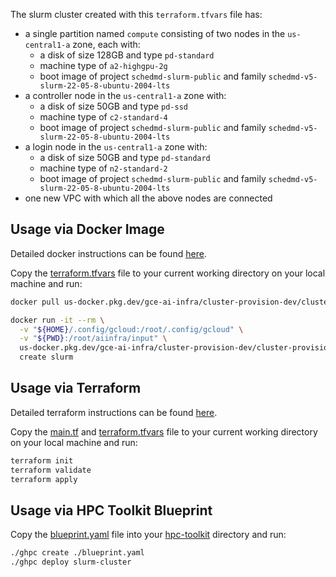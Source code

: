 The slurm cluster created with this `terraform.tfvars` file has:
- a single partition named `compute` consisting of two nodes in the `us-central1-a` zone, each with:
  - a disk of size 128GB and type `pd-standard`
  - machine type of `a2-highgpu-2g`
  - boot image of project `schedmd-slurm-public` and family `schedmd-v5-slurm-22-05-8-ubuntu-2004-lts`
- a controller node in the `us-central1-a` zone with:
  - a disk of size 50GB and type `pd-ssd`
  - machine type of `c2-standard-4`
  - boot image of project `schedmd-slurm-public` and family `schedmd-v5-slurm-22-05-8-ubuntu-2004-lts`
- a login node in the `us-central1-a` zone with:
  - a disk of size 50GB and type `pd-standard`
  - machine type of `n2-standard-2`
  - boot image of project `schedmd-slurm-public` and family `schedmd-v5-slurm-22-05-8-ubuntu-2004-lts`
- one new VPC with which all the above nodes are connected

## Usage via Docker Image

Detailed docker instructions can be found
[here](../../../README.md#usage-via-docker-image).

Copy the [terraform.tfvars](./terraform.tfvars) file to your current
working directory on your local machine and run:

```bash
docker pull us-docker.pkg.dev/gce-ai-infra/cluster-provision-dev/cluster-provision-image:latest

docker run -it --rm \
  -v "${HOME}/.config/gcloud:/root/.config/gcloud" \
  -v "${PWD}:/root/aiinfra/input" \
  us-docker.pkg.dev/gce-ai-infra/cluster-provision-dev/cluster-provision-image:latest \
  create slurm
```

## Usage via Terraform

Detailed terraform instructions can be found
[here](../../../README.md#usage-via-terraform).

Copy the [main.tf](./main.tf) and [terraform.tfvars](./terraform.tfvars) file
to your current working directory on your local machine and run:
```bash
terraform init
terraform validate
terraform apply
```

## Usage via HPC Toolkit Blueprint

Copy the [blueprint.yaml](./blueprint.yaml) file into your
[hpc-toolkit](https://github.com/GoogleCloudPlatform/hpc-toolkit) directory and
run:
```bash
./ghpc create ./blueprint.yaml
./ghpc deploy slurm-cluster
```
